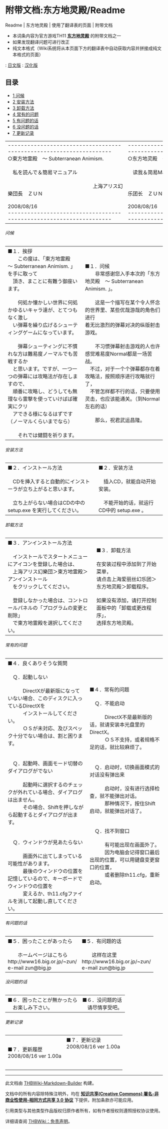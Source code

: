 # 附带文档:东方地灵殿/Readme

<!-- source html: G:\repos\THBWiki-Markdown-Builder\THBWikiMarkdown\Temp\main\7\78\ns506%3A%E4%B8%9C%E6%96%B9%E5%9C%B0%E7%81%B5%E6%AE%BF%2FReadme.html -->

Readme | 东方地灵殿 | 使用了翻译表的页面 | 附带文档

- 本词条内容为官方游戏TH11 **[东方地灵殿](./东方地灵殿.md)** 的附带文档之一
- 如果发现翻译问题可进行改正
- 纯文本格式（Wiki系统将从本页面下方的翻译表中自动获取内容并拼接成纯文本格式的页面）

: [日文版](http://omake.thwiki.cc/translate.php?u=附带文档:东方地灵殿/Readme&amp;t=ja)
: [汉化版](http://omake.thwiki.cc/translate.php?u=附带文档:东方地灵殿/Readme&amp;t=zh)


## 目录

- [1 问候](#问候)
- [2 安装方法](#安装方法)
- [3 卸载方法](#卸载方法)
- [4 常有的问题](#常有的问题)
- [5 有问题的话](#有问题的话)
- [6 没问题的话](#没问题的话)
- [7 更新记录](#更新记录)




  
  

  


<table><tbody><tr class="tt-content" id="=-1" data-pos="&#91;&quot;=&quot;,1&#93;"><td class="tt-ja" lang="ja"><div class="poem">-------------------------------------------------------------------<br>○東方地霊殿　～ Subterranean Animism.<br><br>　私を読んで＆簡易マニュアル<br><br>　　　　　　　　　　　　　　　　　上海アリス幻樂団長　ＺＵＮ<br>　　　　　　　　　　　　　　　　　　　　　　　        2008/08/16<br>-------------------------------------------------------------------</div></td><td class="tt-zh" lang="zh"><div class="poem">-------------------------------------------------------------------<br>○东方地灵殿　～ Subterranean Animism.<br><br>　读我＆简易Manual<br><br>　　　　　　　　　　　　　　　　　上海爱丽丝幻乐团长　ＺＵＮ<br>　　　　　　　　　　　　　　　　　　　　　　　        2008/08/16<br>-------------------------------------------------------------------</div></td></tr></tbody></table>




###### 问候


<table><tbody><tr class="tt-content" id="=-3" data-pos="&#91;&quot;=&quot;,3&#93;"><td class="tt-ja" lang="ja"><div class="poem">■１．挨拶<br>　　この度は、「東方地霊殿　～ Subterranean Animism. 」を手に取って<br>　頂き、まことに有難う御座います。<br><br>　　何処か懐かしい世界に何処かゆるいキャラ達が、とてつもなく激し<br>　い弾幕を繰り広げるシューティングゲームになっています。<br><br>　　弾幕シューティングに不慣れな方は難易度ノーマルでも苦戦するか<br>　と思います。ですが、一つ一つの弾幕には攻略法が存在しますので、<br>　順番に攻略し、どうしても無理なら霊撃を使っていけばば確実にクリ<br>　アできる様になるはずです（ノーマルくらいまでなら）<br><br>　　それでは健闘を祈ります。</div></td><td class="tt-zh" lang="zh"><div class="poem">■１．问候<br>　　非常感谢您入手本次的「东方地灵殿　～ Subterranean Animism. 」。<br><br>　　这是一个描写在某个令人怀念的世界里、某些优哉游哉的角色们进行<br>  着无比激烈的弹幕对决的纵版射击游戏。<br><br>　　不习惯弹幕射击游戏的人也许感觉难易度Normal都是一场苦战。<br>　不过，对于一个个弹幕都存在着攻略法，按照顺序进行攻略就行了，<br>　不管怎样都不行的话，只要使用灵击，也应该能通关。（到Normal左右的话）<br><br>　　那么，祝君武运昌隆。</div></td></tr></tbody></table>




###### 安装方法


<table><tbody><tr class="tt-content" id="=-5" data-pos="&#91;&quot;=&quot;,5&#93;"><td class="tt-ja" lang="ja"><div class="poem">■２．インストール方法<br><br>　CDを挿入すると自動的にインストーラが立ち上がると思います。<br><br>　立ち上がらない場合はCDの中の setup.exe を実行してください。</div></td><td class="tt-zh" lang="zh"><div class="poem">■２．安装方法<br><br>　插入CD，就能自动开始安装。<br><br>　不能开始的话，就运行CD中的 setup.exe 。</div></td></tr></tbody></table>




###### 卸载方法


<table><tbody><tr class="tt-content" id="=-7" data-pos="&#91;&quot;=&quot;,7&#93;"><td class="tt-ja" lang="ja"><div class="poem">■３．アンインストール方法<br><br>　インストールでスタートメニューにアイコンを登録した場合は、<br>　上海アリス幻樂団＞東方地霊殿＞アンインストール<br>　をクリックしてください。<br><br>　登録しなかった場合は、コントロールパネルの「プログラムの変更と削除」<br>　で東方地霊殿を選択してください。</div></td><td class="tt-zh" lang="zh"><div class="poem">■３．卸载方法<br><br>  在安装过程中添加到了开始菜单，<br>  请点击上海爱丽丝幻乐团＞东方地灵殿＞卸载程序。<br><br>  如果没有添加，请打开控制面板中的「卸载或更改程序」，<br>  选择东方地灵殿。</div></td></tr></tbody></table>




###### 常有的问题


<table><tbody><tr class="tt-content" id="=-9" data-pos="&#91;&quot;=&quot;,9&#93;"><td class="tt-ja" lang="ja"><div class="poem">■４．良くありそうな質問<br><br>　Ｑ．起動しない<br><br>　　　DirectXが最新版になっていない場合、このディスクに入っているDirectXを<br>　　　インストールしてください。<br>　　　ＯＳが未対応、及びスペック十分でない場合は、割と困ります。<br><br><br>　Ｑ．起動時、画面モード切替のダイアログがでない<br><br>　　　起動時に選択するのチェックが外れている場合、ダイアログは出ません。<br>　　　その場合、Shiftを押しながら起動するとダイアログが出ます。<br><br><br>　Ｑ．ウィンドウが見あたらない<br><br>　　　画面外に出てしまっている可能性があります。<br>　　　最後のウィンドウの位置を記憶しているので、キーボードでウィンドウの位置を<br>　　　変えるか、th11.cfgファイルを消して起動し直してください。</div></td><td class="tt-zh" lang="zh"><div class="poem">■４．常有的问题<br><br>　Ｑ．不能启动<br><br>　　　DirectX不是最新版的话，就请安装本光盘里的DirectX。<br>　　　ＯＳ不支持，或者规格不足的话，就比较麻烦了。<br><br><br>　Ｑ．启动时，切换画面模式的对话没有弹出来<br><br>　　　启动时，没有进行选择检查，就不能弹出对话。<br>　　　那种情况下，按住Shift启动，就能弹出对话了。<br><br><br>　Ｑ．找不到窗口<br><br>　　　有可能出现在画面外了。<br>　　　因为电脑会记得窗口最后出现的位置，可以用键盘变更窗口的位置，<br>　　　或者删除th11.cfg，重新启动。</div></td></tr></tbody></table>




###### 有问题的话


<table><tbody><tr class="tt-content" id="=-11" data-pos="&#91;&quot;=&quot;,11&#93;"><td class="tt-ja" lang="ja"><div class="poem">■５．困ったことがあったら<br><br>　　ホームページはこちら<br>           http://www16.big.or.jp/~zun/<br>    e-mail zun@big.jp</div></td><td class="tt-zh" lang="zh"><div class="poem">■５．有问题的话<br><br>　　这样在这里<br>           http://www16.big.or.jp/~zun/<br>    e-mail zun@big.jp</div></td></tr></tbody></table>




###### 没问题的话


<table><tbody><tr class="tt-content" id="=-13" data-pos="&#91;&quot;=&quot;,13&#93;"><td class="tt-ja" lang="ja"><div class="poem">■６．困ったことが無かったら<br>　お楽しみ下さい。</div></td><td class="tt-zh" lang="zh"><div class="poem">■６．没问题的话<br>　请尽情享受吧。</div></td></tr></tbody></table>




###### 更新记录


<table><tbody><tr class="tt-content" id="=-15" data-pos="&#91;&quot;=&quot;,15&#93;"><td class="tt-ja" lang="ja"><div class="poem">■７．更新履歴<br>2008/08/16 ver 1.00a</div></td><td class="tt-zh" lang="zh"><div class="poem">■７．更新记录<br>2008/08/16 ver 1.00a<br><br><br><br></div></td></tr></tbody></table>







---

此文档由 [THBWiki-Markdown-Builder](https://github.com/Delsin-Yu/THBWiki-Markdown-Builder) 构建。

文档中的所有内容除特殊注明外，均在 [**知识共享(Creative Commons) 署名-非商业性使用-相同方式共享 3.0 协议**](https://creativecommons.org/licenses/by-sa/3.0/deed.zh-hans) 下提供，附加条款亦可能应用。

引用类型与其他类型作品版权归原作者所有，如有作者授权则遵照授权协议使用。

详细请查阅 [THBWiki：免责声明](https://thbwiki.cc/THBWiki:%E5%85%8D%E8%B4%A3%E5%A3%B0%E6%98%8E)。

